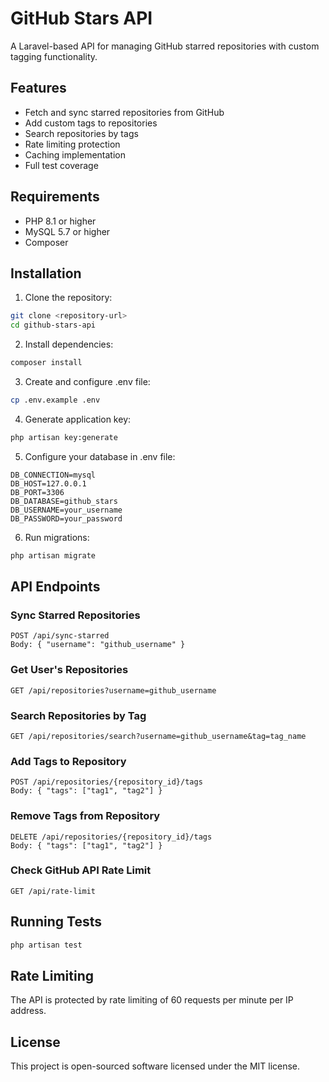 # GitHub Stars API

A Laravel-based API for managing GitHub starred repositories with custom tagging functionality.

## Features

- Fetch and sync starred repositories from GitHub
- Add custom tags to repositories
- Search repositories by tags
- Rate limiting protection
- Caching implementation
- Full test coverage

## Requirements

- PHP 8.1 or higher
- MySQL 5.7 or higher
- Composer

## Installation

1. Clone the repository:
```bash
git clone <repository-url>
cd github-stars-api
```

2. Install dependencies:
```bash
composer install
```

3. Create and configure .env file:
```bash
cp .env.example .env
```

4. Generate application key:
```bash
php artisan key:generate
```

5. Configure your database in .env file:
```
DB_CONNECTION=mysql
DB_HOST=127.0.0.1
DB_PORT=3306
DB_DATABASE=github_stars
DB_USERNAME=your_username
DB_PASSWORD=your_password
```

6. Run migrations:
```bash
php artisan migrate
```

## API Endpoints

### Sync Starred Repositories
```
POST /api/sync-starred
Body: { "username": "github_username" }
```

### Get User's Repositories
```
GET /api/repositories?username=github_username
```

### Search Repositories by Tag
```
GET /api/repositories/search?username=github_username&tag=tag_name
```

### Add Tags to Repository
```
POST /api/repositories/{repository_id}/tags
Body: { "tags": ["tag1", "tag2"] }
```

### Remove Tags from Repository
```
DELETE /api/repositories/{repository_id}/tags
Body: { "tags": ["tag1", "tag2"] }
```

### Check GitHub API Rate Limit
```
GET /api/rate-limit
```

## Running Tests

```bash
php artisan test
```

## Rate Limiting

The API is protected by rate limiting of 60 requests per minute per IP address.

## License

This project is open-sourced software licensed under the MIT license.
